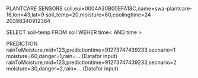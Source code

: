 PLANTCARE SENSORS
soil,eui=0004A30B00EFA18C,name=swa-plantcare-16,lon=43,lat=9 soil_temp=20,moisture=60,coolingtime=24 20398340912384

SELECT soil-temp FROM soil WEHER time< AND time >

PREDICTION
rainToMoisture,mid=123,predictiontime=91273747439233,secnario=1 moisture=60,danger=1,rain=... (Datafor input)
rainToMoisture,mid=123,predictiontime=91273747439233,secnario=2 moisture=30,danger=2,rain=... (Datafor input)

